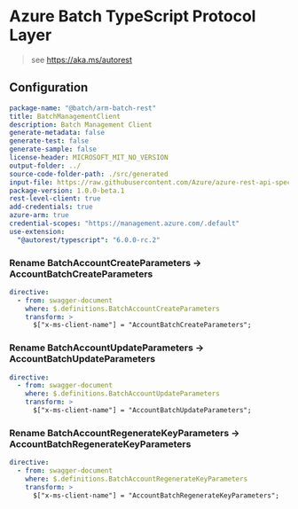 # Azure Batch TypeScript Protocol Layer

> see <https://aka.ms/autorest>

## Configuration

```yaml
package-name: "@batch/arm-batch-rest"
title: BatchManagementClient
description: Batch Management Client
generate-metadata: false
generate-test: false
generate-sample: false
license-header: MICROSOFT_MIT_NO_VERSION
output-folder: ../
source-code-folder-path: ./src/generated
input-file: https://raw.githubusercontent.com/Azure/azure-rest-api-specs/main/specification/batch/resource-manager/Microsoft.Batch/stable/2022-10-01/BatchManagement.json
package-version: 1.0.0-beta.1
rest-level-client: true
add-credentials: true
azure-arm: true
credential-scopes: "https://management.azure.com/.default"
use-extension:
  "@autorest/typescript": "6.0.0-rc.2"
```

### Rename BatchAccountCreateParameters -> AccountBatchCreateParameters

```yaml
directive:
  - from: swagger-document
    where: $.definitions.BatchAccountCreateParameters
    transform: >
      $["x-ms-client-name"] = "AccountBatchCreateParameters";
```

### Rename BatchAccountUpdateParameters -> AccountBatchUpdateParameters

```yaml
directive:
  - from: swagger-document
    where: $.definitions.BatchAccountUpdateParameters
    transform: >
      $["x-ms-client-name"] = "AccountBatchUpdateParameters";
```

### Rename BatchAccountRegenerateKeyParameters -> AccountBatchRegenerateKeyParameters

```yaml
directive:
  - from: swagger-document
    where: $.definitions.BatchAccountRegenerateKeyParameters
    transform: >
      $["x-ms-client-name"] = "AccountBatchRegenerateKeyParameters";
```
